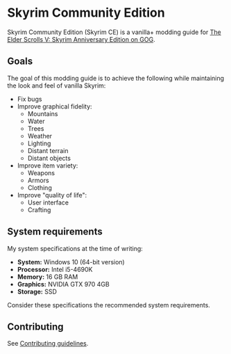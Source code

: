 # Skyrim Community Edition

Skyrim Community Edition (Skyrim CE) is a vanilla+ modding guide for [The Elder Scrolls V: Skyrim Anniversary Edition on GOG](https://www.gog.com/en/game/the_elder_scrolls_v_skyrim_anniversary_edition).

## Goals

The goal of this modding guide is to achieve the following while maintaining the look and feel of vanilla Skyrim:

- Fix bugs
- Improve graphical fidelity:
  - Mountains
  - Water
  - Trees
  - Weather
  - Lighting
  - Distant terrain
  - Distant objects
- Improve item variety:
  - Weapons
  - Armors
  - Clothing
- Improve "quality of life":
  - User interface
  - Crafting

## System requirements

My system specifications at the time of writing:

- **System:** Windows 10 (64-bit version)
- **Processor:** Intel i5-4690K
- **Memory:** 16 GB RAM
- **Graphics:** NVIDIA GTX 970 4GB
- **Storage:** SSD

Consider these specifications the recommended system requirements.

## Contributing

See [Contributing guidelines](CONTRIBUTING.md).

